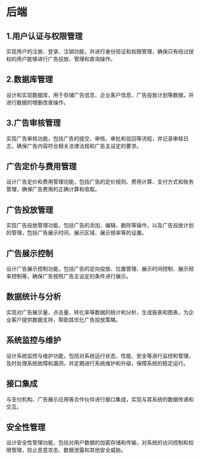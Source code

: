 # 后端

## 1.用户认证与权限管理

实现用户的注册、登录、注销功能，并进行身份验证和权限管理，确保只有经过授权的用户能够进行广告投放、管理和查询操作。

## 2.数据库管理

设计和实现数据库，用于存储广告信息、企业客户信息、广告投放计划等数据，并进行数据的增删改查操作。

## 3.广告审核管理

实现广告审核功能，包括广告的提交、审核、审批和驳回等流程，并记录审核日志，确保广告内容符合相关法律法规和广告主设定的要求。

## 广告定价与费用管理

设计广告定价和费用管理功能，包括广告的定价规则、费用计算、支付方式和账务管理，确保广告费用的正确计算和收取。

## 广告投放管理

实现广告投放管理功能，包括广告的添加、编辑、删除等操作，以及广告投放计划的管理，包括广告展示时间、展示区域、展示频率等的设置。

## 广告展示控制

设计广告展示控制功能，包括广告的定向投放、位置管理、展示时间控制、展示频率控制等，确保广告按照广告主设定的条件进行展示。

## 数据统计与分析

实现对广告展示量、点击量、转化率等数据的统计和分析，生成报表和图表，为企业客户提供数据支持，帮助其优化广告投放策略。

## 系统监控与维护

设计系统监控与维护功能，包括对系统运行状态、性能、安全等进行监控和管理，及时处理系统故障和漏洞，并定期进行系统维护和升级，保障系统的稳定运行。

## 接口集成

与支付机构、广告展示应用等合作伙伴进行接口集成，实现与其系统的数据传递和交互。

## 安全性管理

设计安全性管理功能，包括对用户数据的加密存储和传输，对系统的访问控制和权限管理，防止恶意攻击、数据泄露和其他安全威胁。